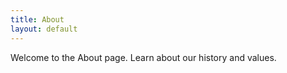 ```yaml
---
title: About
layout: default
---
```


<p>Welcome to the About page. Learn about our history and values.</p>
